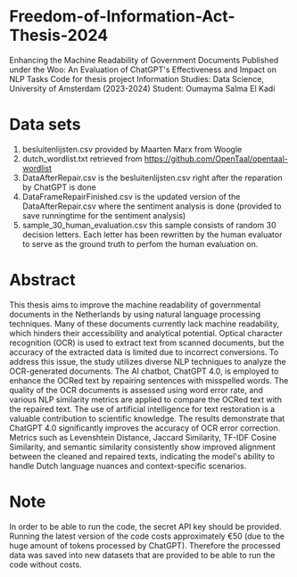 # Freedom-of-Information-Act-Thesis-2024
Enhancing the Machine Readability of Government Documents Published under the Woo: An Evaluation of ChatGPT's Effectiveness and Impact on NLP Tasks
Code for thesis project Information Studies: Data Science, University of Amsterdam (2023-2024)
Student: Oumayma Salma El Kadi

# Data sets
1. besluitenlijsten.csv provided by Maarten Marx from Woogle 
2. dutch_wordlist.txt retrieved from https://github.com/OpenTaal/opentaal-wordlist 
3. DataAfterRepair.csv is the besluitenlijsten.csv right after the reparation by ChatGPT is done
4. DataFrameRepairFinished.csv is the updated version of the DataAfterRepair.csv where the sentiment analysis is done (provided to save runningtime for the sentiment analysis)
5. sample_30_human_evaluation.csv this sample consists of random 30 decision letters. Each letter has been rewritten by the human evaluator to serve as the ground truth to perfom the human evaluation on.

# Abstract
This thesis aims to improve the machine readability of governmental documents in the Netherlands by using natural language processing techniques. Many of these documents currently lack machine readability, which hinders their accessibility and analytical potential. Optical character recognition (OCR) is used to extract text from scanned documents, but the accuracy of the extracted data is limited due to incorrect conversions. To address this issue, the study utilizes diverse NLP techniques to analyze the OCR-generated documents. The AI chatbot, ChatGPT 4.0, is employed to enhance the OCRed text by repairing sentences with misspelled words. The quality of the OCR documents is assessed using word error rate, and various NLP similarity metrics are applied to compare the OCRed text with the repaired text. The use of artificial intelligence for text restoration is a valuable contribution to scientific knowledge. The results demonstrate that ChatGPT 4.0 significantly improves the accuracy of OCR error correction. Metrics such as Levenshtein Distance, Jaccard Similarity, TF-IDF Cosine Similarity, and semantic similarity consistently show improved alignment between the cleaned and repaired texts, indicating the model's ability to handle Dutch language nuances and context-specific scenarios.

# Note
In order to be able to run the code, the secret API key should be provided. Running the latest version of the code costs approximately €50 (due to the huge amount of tokens processed by ChatGPT). Therefore the processed data was saved into new datasets that are provided to be able to run the code without costs. 


   
